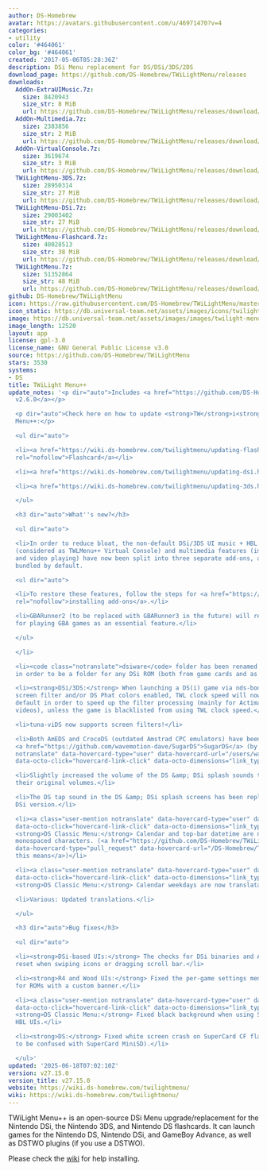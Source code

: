 ```yaml
---
author: DS-Homebrew
avatar: https://avatars.githubusercontent.com/u/46971470?v=4
categories:
- utility
color: '#464061'
color_bg: '#464061'
created: '2017-05-06T05:28:36Z'
description: DSi Menu replacement for DS/DSi/3DS/2DS
download_page: https://github.com/DS-Homebrew/TWiLightMenu/releases
downloads:
  AddOn-ExtraUIMusic.7z:
    size: 8420943
    size_str: 8 MiB
    url: https://github.com/DS-Homebrew/TWiLightMenu/releases/download/v27.15.0/AddOn-ExtraUIMusic.7z
  AddOn-Multimedia.7z:
    size: 2383856
    size_str: 2 MiB
    url: https://github.com/DS-Homebrew/TWiLightMenu/releases/download/v27.15.0/AddOn-Multimedia.7z
  AddOn-VirtualConsole.7z:
    size: 3619674
    size_str: 3 MiB
    url: https://github.com/DS-Homebrew/TWiLightMenu/releases/download/v27.15.0/AddOn-VirtualConsole.7z
  TWiLightMenu-3DS.7z:
    size: 28950314
    size_str: 27 MiB
    url: https://github.com/DS-Homebrew/TWiLightMenu/releases/download/v27.15.0/TWiLightMenu-3DS.7z
  TWiLightMenu-DSi.7z:
    size: 29003402
    size_str: 27 MiB
    url: https://github.com/DS-Homebrew/TWiLightMenu/releases/download/v27.15.0/TWiLightMenu-DSi.7z
  TWiLightMenu-Flashcard.7z:
    size: 40028513
    size_str: 38 MiB
    url: https://github.com/DS-Homebrew/TWiLightMenu/releases/download/v27.15.0/TWiLightMenu-Flashcard.7z
  TWiLightMenu.7z:
    size: 51352864
    size_str: 48 MiB
    url: https://github.com/DS-Homebrew/TWiLightMenu/releases/download/v27.15.0/TWiLightMenu.7z
github: DS-Homebrew/TWiLightMenu
icon: https://raw.githubusercontent.com/DS-Homebrew/TWiLightMenu/master/booter/Twilight%2B%2B-animated%20icon-fix.gif
icon_static: https://db.universal-team.net/assets/images/icons/twilight-menu.png
image: https://db.universal-team.net/assets/images/images/twilight-menu.png
image_length: 12520
layout: app
license: gpl-3.0
license_name: GNU General Public License v3.0
source: https://github.com/DS-Homebrew/TWiLightMenu
stars: 3530
systems:
- DS
title: TWiLight Menu++
update_notes: '<p dir="auto">Includes <a href="https://github.com/DS-Homebrew/nds-bootstrap/releases/tag/v2.6.0">nds-bootstrap
  v2.6.0</a></p>

  <p dir="auto">Check here on how to update <strong>TW</strong>i<strong>L</strong>ight
  Menu++:</p>

  <ul dir="auto">

  <li><a href="https://wiki.ds-homebrew.com/twilightmenu/updating-flashcard.html"
  rel="nofollow">Flashcard</a></li>

  <li><a href="https://wiki.ds-homebrew.com/twilightmenu/updating-dsi.html" rel="nofollow">DSi</a></li>

  <li><a href="https://wiki.ds-homebrew.com/twilightmenu/updating-3ds.html" rel="nofollow">3DS</a></li>

  </ul>

  <h3 dir="auto">What''s new?</h3>

  <ul dir="auto">

  <li>In order to reduce bloat, the non-default DSi/3DS UI music + HBL music, emulators
  (considered as TWLMenu++ Virtual Console) and multimedia features (image viewing
  and video playing) have now been split into three separate add-ons, and are no longer
  bundled by default.

  <ul dir="auto">

  <li>To restore these features, follow the steps for <a href="https://wiki.ds-homebrew.com/twilightmenu/installing-addons"
  rel="nofollow">installing add-ons</a>.</li>

  <li>GBARunner2 (to be replaced with GBARunner3 in the future) will remain bundled
  for playing GBA games as an essential feature.</li>

  </ul>

  </li>

  <li><code class="notranslate">dsiware</code> folder has been renamed to <code class="notranslate">dsi</code>
  in order to be a folder for any DSi ROM (both from game cards and as DSiWare).</li>

  <li><strong>DSi/3DS:</strong> When launching a DS(i) game via nds-bootstrap with
  screen filter and/or DS Phat colors enabled, TWL clock speed will now be used by
  default in order to speed up the filter processing (mainly for Actimagine/Mobiclip
  videos), unless the game is blacklisted from using TWL clock speed.</li>

  <li>tuna-viDS now supports screen filters!</li>

  <li>Both AmEDS and CrocoDS (outdated Amstrad CPC emulators) have been replaced with
  <a href="https://github.com/wavemotion-dave/SugarDS">SugarDS</a> (by <a class="user-mention
  notranslate" data-hovercard-type="user" data-hovercard-url="/users/wavemotion-dave/hovercard"
  data-octo-click="hovercard-link-click" data-octo-dimensions="link_type:self" href="https://github.com/wavemotion-dave">@wavemotion-dave</a>)!</li>

  <li>Slightly increased the volume of the DS &amp; DSi splash sounds to closely match
  their original volumes.</li>

  <li>The DS tap sound in the DS &amp; DSi splash screens has been replaced with the
  DSi version.</li>

  <li><a class="user-mention notranslate" data-hovercard-type="user" data-hovercard-url="/users/mentusfentus/hovercard"
  data-octo-click="hovercard-link-click" data-octo-dimensions="link_type:self" href="https://github.com/mentusfentus">@mentusfentus</a>:
  <strong>DS Classic Menu:</strong> Calendar and top-bar datetime are now drawn using
  monospaced characters. (<a href="https://github.com/DS-Homebrew/TWiLightMenu/pull/2534"
  data-hovercard-type="pull_request" data-hovercard-url="/DS-Homebrew/TWiLightMenu/pull/2534/hovercard">What
  this means</a>)</li>

  <li><a class="user-mention notranslate" data-hovercard-type="user" data-hovercard-url="/users/mentusfentus/hovercard"
  data-octo-click="hovercard-link-click" data-octo-dimensions="link_type:self" href="https://github.com/mentusfentus">@mentusfentus</a>:
  <strong>DS Classic Menu:</strong> Calendar weekdays are now translatable!</li>

  <li>Various: Updated translations.</li>

  </ul>

  <h3 dir="auto">Bug fixes</h3>

  <ul dir="auto">

  <li><strong>DSi-based UIs:</strong> The checks for DSi binaries and AP-patch now
  reset when swiping icons or dragging scroll bar.</li>

  <li><strong>R4 and Wood UIs:</strong> Fixed the per-game settings menu not appearing
  for ROMs with a custom banner.</li>

  <li><a class="user-mention notranslate" data-hovercard-type="user" data-hovercard-url="/users/mentusfentus/hovercard"
  data-octo-click="hovercard-link-click" data-octo-dimensions="link_type:self" href="https://github.com/mentusfentus">@mentusfentus</a>:
  <strong>DS Classic Menu:</strong> Fixed black background when using Saturn &amp;
  HBL UIs.</li>

  <li><strong>DS:</strong> Fixed white screen crash on SuperCard CF flashcards (not
  to be confused with SuperCard MiniSD).</li>

  </ul>'
updated: '2025-06-18T07:02:10Z'
version: v27.15.0
version_title: v27.15.0
website: https://wiki.ds-homebrew.com/twilightmenu/
wiki: https://wiki.ds-homebrew.com/twilightmenu/
---
```

TWiLight Menu++ is an open-source DSi Menu upgrade/replacement for the Nintendo DSi, the Nintendo 3DS, and Nintendo DS flashcards. It can launch games for the Nintendo DS, Nintendo DSi, and GameBoy Advance, as well as DSTWO plugins (if you use a DSTWO).

Please check the [wiki](https://wiki.ds-homebrew.com/twilightmenu/) for help installing.